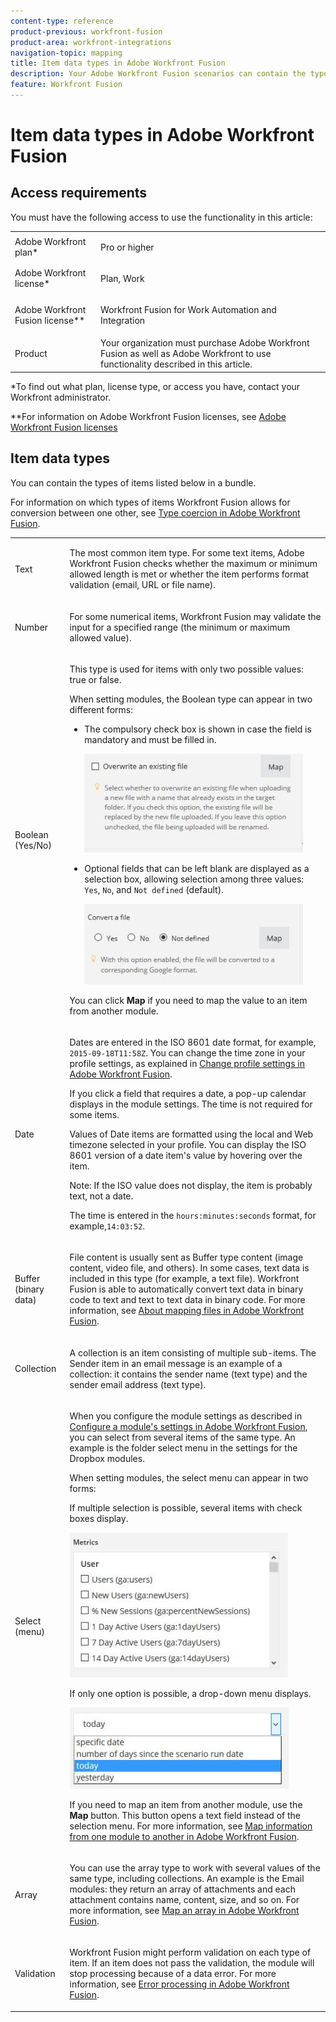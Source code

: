 ```yaml
---
content-type: reference
product-previous: workfront-fusion
product-area: workfront-integrations
navigation-topic: mapping
title: Item data types in Adobe Workfront Fusion
description: Your Adobe Workfront Fusion scenarios can contain the types of items listed below in a bundle.
feature: Workfront Fusion
---
```


# Item data types in Adobe Workfront Fusion

## Access requirements

You must have the following access to use the functionality in this article:

<table style="table-layout:auto">
 <col> 
 <col> 
 <tbody> 
  <tr> 
   <td role="rowheader">Adobe Workfront plan*</td> 
   <td> <p>Pro or higher</p> </td> 
  </tr> 
  <tr data-mc-conditions=""> 
   <td role="rowheader">Adobe Workfront license*</td> 
   <td> <p>Plan, Work</p> </td> 
  </tr> 
  <tr> 
   <td role="rowheader">Adobe Workfront Fusion license**</td> 
   <td> <p>Workfront Fusion for Work Automation and Integration </p>  </td> 
  </tr> 
  <tr> 
   <td role="rowheader">Product</td> 
   <td>Your organization must purchase Adobe Workfront Fusion as well as Adobe Workfront to use functionality described in this article.</td> 
  </tr> 
 </tbody> 
</table>

&#42;To find out what plan, license type, or access you have, contact your Workfront administrator.

&#42;&#42;For information on Adobe Workfront Fusion licenses, see [Adobe Workfront Fusion licenses](../../workfront-fusion/get-started/license-automation-vs-integration.md)

## Item data types

You can contain the types of items listed below in a bundle.

For information on which types of items Workfront Fusion allows for conversion between one other, see [Type coercion in Adobe Workfront Fusion](../../workfront-fusion/mapping/type-coercion.md).

<table style="table-layout:auto">
 <col> 
 <col> 
 <tbody> 
  <tr> 
   <td role="rowheader"> <p>Text</p> </td> 
   <td> <p>The most common item type. For some text items, Adobe Workfront Fusion checks whether the maximum or minimum allowed length is met or whether the item performs format validation (email, URL or file name).</p> </td> 
  </tr> 
  <tr> 
   <td role="rowheader"> <p>Number</p> </td> 
   <td> <p>For some numerical items, Workfront Fusion may validate the input for a specified range (the minimum or maximum allowed value).</p> </td> 
  </tr> 
  <tr> 
   <td role="rowheader"> <p>Boolean (Yes/No)</p> </td> 
   <td> <p>This type is used for items with only two possible values: true or false. </p> <p>When setting modules, the Boolean type can appear in two different forms:</p> 
    <ul> 
     <li> <p>The compulsory check box is shown in case the field is mandatory and must be filled in.</p> <p> <img src="assets/boolean-checkbox-350x158.jpg" style="width: 350;height: 158;"> </p> </li> 
     <li> <p>Optional fields that can be left blank are displayed as a selection box, allowing selection among three values: <code>Yes</code>, <code>No</code>, and <code>Not defined</code> (default).</p> <p> <img src="assets/boolean-convert-file-350x129.jpg" style="width: 350;height: 129;"> </p> </li> 
    </ul> <p>You can click <strong>Map</strong> if you need to map the value to an item from another module.</p> </td> 
  </tr> 
  <tr> 
   <td role="rowheader"> <p>Date</p> </td> 
   <td> <p>Dates are entered in the ISO 8601 date format, for example, <code>2015-09-18T11:58Z</code>. You can change the time zone in your profile settings, as explained in <a href="../../workfront-fusion/workfront-fusion-basics/change-profile-settings.md" class="MCXref xref">Change profile settings in Adobe Workfront Fusion</a>. </p> <p>If you click a field that requires a date, a pop-up calendar displays in the module settings. The time is not required for some items.</p> <p>Values of Date items are formatted using the local and Web timezone selected in your profile. You can display the ISO 8601 version of a date item's value by hovering over the item.</p> <p>Note: If the ISO value does not display, the item is probably text, not a date.</p> <p>The time is entered in the <code>hours:minutes:seconds</code> format, for example,<code>14:03:52</code>.</p> </td> 
  </tr> 
  <tr> 
   <td role="rowheader"> <p>Buffer (binary data)</p> </td> 
   <td> <p>File content is usually sent as Buffer type content (image content, video file, and others). In some cases, text data is included in this type (for example, a text file). Workfront Fusion is able to automatically convert text data in binary code to text and text to text data in binary code. For more information, see <a href="../../workfront-fusion/mapping/about-mapping-files.md" class="MCXref xref">About mapping files in Adobe Workfront Fusion</a>.</p> </td> 
  </tr> 
  <tr> 
   <td role="rowheader"> <p>Collection</p> </td> 
   <td> <p>A collection is an item consisting of multiple sub-items. The Sender item in an email message is an example of a collection: it contains the sender name (text type) and the sender email address (text type).</p> </td> 
  </tr> 
  <tr> 
   <td role="rowheader"> <p>Select (menu)</p> </td> 
   <td> <p>When you configure the module settings as described in <a href="../../workfront-fusion/modules/configure-a-modules-settings.md" class="MCXref xref">Configure a module's settings in Adobe Workfront Fusion</a>, you can select from several items of the same type. An example is the folder select menu in the settings for the Dropbox modules. </p> <p>When setting modules, the select menu can appear in two forms:</p> <p> <p>If multiple selection is possible, several items with check boxes display.</p> <p> <img src="assets/image-kb-type-list-multi-350x232.jpg" style="width: 350;height: 232;"> </p> </p> <p>If only one option is possible, a drop-down menu displays.</p> <p> <img src="assets/select-menu-dropdown-350x130.jpg" style="width: 350;height: 130;"> </p> <p>If you need to map an item from another module, use the <strong>Map</strong> button. This button opens a text field instead of the selection menu. For more information, see <a href="../../workfront-fusion/mapping/map-information-between-modules.md" class="MCXref xref">Map information from one module to another in Adobe Workfront Fusion</a>.</p> </td> 
  </tr> 
  <tr> 
   <td role="rowheader"> <p>Array</p> </td> 
   <td> <p>You can use the array type to work with several values of the same type, including collections. An example is the Email modules:&nbsp;they return an array of attachments and each attachment contains name, content, size, and so on. For more information, see <a href="../../workfront-fusion/mapping/map-an-array.md" class="MCXref xref">Map an array in Adobe Workfront Fusion</a>.</p> </td> 
  </tr> 
  <tr> 
   <td role="rowheader"> <p>Validation</p> </td> 
   <td> <p>Workfront Fusion might perform validation on each type of item. If an item does not pass the validation, the module will stop processing because of a data error. For more information, see <a href="../../workfront-fusion/errors/error-processing.md" class="MCXref xref">Error processing in&nbsp;Adobe Workfront Fusion</a>. </p> </td> 
  </tr> 
 </tbody> 
</table>

